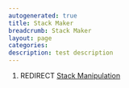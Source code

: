 ```yaml
---
autogenerated: true
title: Stack Maker
breadcrumb: Stack Maker
layout: page
categories: 
description: test description
---
```


1.  REDIRECT [Stack Manipulation](Stack_Manipulation)
